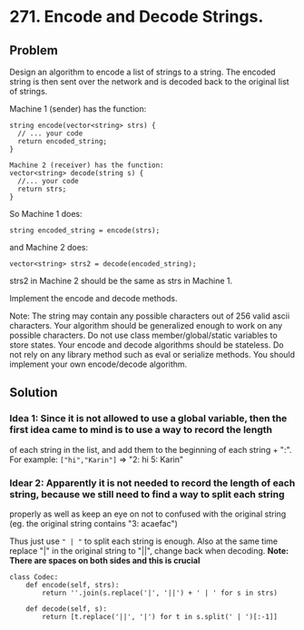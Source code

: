 # 271. Encode and Decode Strings.

## Problem

Design an algorithm to encode a list of strings to a string. The encoded string is then sent over the network and is decoded back to the original list of strings.

Machine 1 (sender) has the function:
```
string encode(vector<string> strs) {
  // ... your code
  return encoded_string;
}
```

```
Machine 2 (receiver) has the function:
vector<string> decode(string s) {
  //... your code
  return strs;
}
```
So Machine 1 does:
```
string encoded_string = encode(strs);
```
and Machine 2 does:
```
vector<string> strs2 = decode(encoded_string);
```
strs2 in Machine 2 should be the same as strs in Machine 1.

Implement the encode and decode methods.

Note:
The string may contain any possible characters out of 256 valid ascii characters. Your algorithm should be generalized enough to work on any possible characters.
Do not use class member/global/static variables to store states. Your encode and decode algorithms should be stateless.
Do not rely on any library method such as eval or serialize methods. You should implement your own encode/decode algorithm.

## Solution


### Idea 1: Since it is not allowed to use a global variable, then the first idea came to mind is to use a way to record the length
of each string in the list, and add them to the beginning of each string + ":". For example: `["hi","Karin"]` => "2: hi 5: Karin"

### Idear 2: Apparently it is not needed to record the length of each string, because we still need to find a way to split each string 
properly as well as keep an eye on not to confused with the original string (eg. the original string contains "3: acaefac")

Thus just use `" | "` to split each string is enough. Also at the same time replace "|" in the original string to "||", change back when decoding.
**Note: There are spaces on both sides and this is crucial**

```
class Codec:
    def encode(self, strs):
        return ''.join(s.replace('|', '||') + ' | ' for s in strs)

    def decode(self, s):
        return [t.replace('||', '|') for t in s.split(' | ')[:-1]]
```



